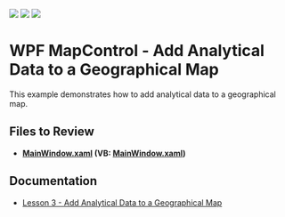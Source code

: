 <!-- default badges list -->
![](https://img.shields.io/endpoint?url=https://codecentral.devexpress.com/api/v1/VersionRange/128571954/22.2.2%2B)
[![](https://img.shields.io/badge/Open_in_DevExpress_Support_Center-FF7200?style=flat-square&logo=DevExpress&logoColor=white)](https://supportcenter.devexpress.com/ticket/details/T177876)
[![](https://img.shields.io/badge/📖_How_to_use_DevExpress_Examples-e9f6fc?style=flat-square)](https://docs.devexpress.com/GeneralInformation/403183)
<!-- default badges end -->

# WPF MapControl - Add Analytical Data to a Geographical Map

This example demonstrates how to add analytical data to a geographical map.

## Files to Review

* **[MainWindow.xaml](./CS/Wpf_MapControl_Lesson3/MainWindow.xaml) (VB: [MainWindow.xaml](./VB/Wpf_MapControl_Lesson3/MainWindow.xaml))**

## Documentation 

* [Lesson 3 - Add Analytical Data to a Geographical Map](https://docs.devexpress.com/WPF/17751/controls-and-libraries/map-control/getting-started/lesson-3-add-analytical-data-to-a-geographical-map)
